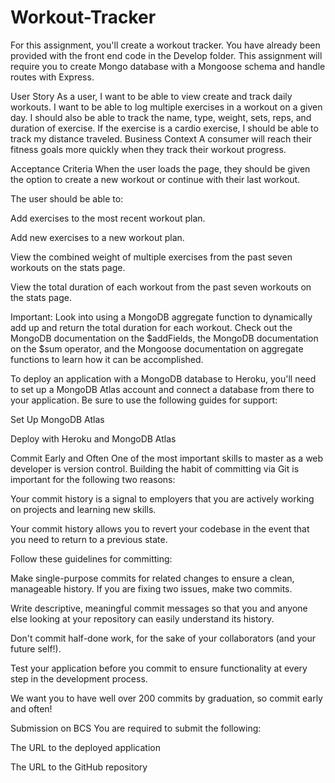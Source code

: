 # Workout-Tracker
For this assignment, you'll create a workout tracker. You have already been provided with the front end code in the Develop folder. This assignment will require you to create Mongo database with a Mongoose schema and handle routes with Express.

User Story
As a user, I want to be able to view create and track daily workouts. I want to be able to log multiple exercises in a workout on a given day. I should also be able to track the name, type, weight, sets, reps, and duration of exercise. If the exercise is a cardio exercise, I should be able to track my distance traveled.
Business Context
A consumer will reach their fitness goals more quickly when they track their workout progress.

Acceptance Criteria
When the user loads the page, they should be given the option to create a new workout or continue with their last workout.

The user should be able to:

Add exercises to the most recent workout plan.

Add new exercises to a new workout plan.

View the combined weight of multiple exercises from the past seven workouts on the stats page.

View the total duration of each workout from the past seven workouts on the stats page.

Important: Look into using a MongoDB aggregate function to dynamically add up and return the total duration for each workout. Check out the MongoDB documentation on the $addFields, the MongoDB documentation on the $sum operator, and the Mongoose documentation on aggregate functions to learn how it can be accomplished.

To deploy an application with a MongoDB database to Heroku, you'll need to set up a MongoDB Atlas account and connect a database from there to your application. Be sure to use the following guides for support:

Set Up MongoDB Atlas

Deploy with Heroku and MongoDB Atlas

Commit Early and Often
One of the most important skills to master as a web developer is version control. Building the habit of committing via Git is important for the following two reasons:

Your commit history is a signal to employers that you are actively working on projects and learning new skills.

Your commit history allows you to revert your codebase in the event that you need to return to a previous state.

Follow these guidelines for committing:

Make single-purpose commits for related changes to ensure a clean, manageable history. If you are fixing two issues, make two commits.

Write descriptive, meaningful commit messages so that you and anyone else looking at your repository can easily understand its history.

Don't commit half-done work, for the sake of your collaborators (and your future self!).

Test your application before you commit to ensure functionality at every step in the development process.

We want you to have well over 200 commits by graduation, so commit early and often!

Submission on BCS
You are required to submit the following:

The URL to the deployed application

The URL to the GitHub repository